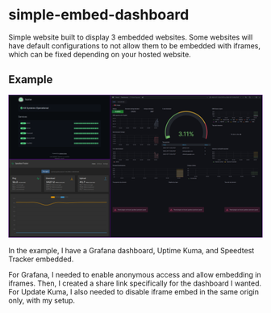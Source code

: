 # simple-embed-dashboard
Simple website built to display 3 embedded websites. Some websites will have default configurations to not allow them to be embedded with iframes, which can be fixed depending on your hosted website. 

## Example
![image](images/example.png)

In the example, I have a Grafana dashboard, Uptime Kuma, and Speedtest Tracker embedded. 

For Grafana, I needed to enable anonymous access and allow embedding in iframes. Then, I created a share link specifically for the dashboard I wanted. For Update Kuma, I also needed to disable iframe embed in the same origin only, with my setup. 
